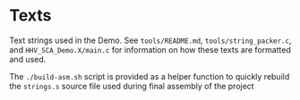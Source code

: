 # Texts
Text strings used in the Demo. See `tools/README.md`, `tools/string_packer.c`, and `HHV_SCA_Demo.X/main.c` for information on how these texts are formatted and used.

The `./build-asm.sh` script is provided as a helper function to quickly rebuild the `strings.s` source file used during final assembly of the project
